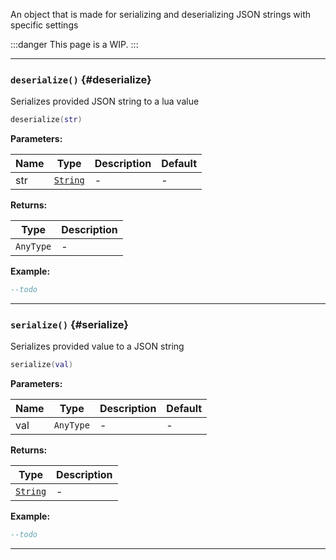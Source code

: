 An object that is made for serializing and deserializing JSON strings with specific settings

:::danger
This page is a WIP.
:::

---

### <code>deserialize()</code> \{#deserialize}

Serializes provided JSON string to a lua value

```lua
deserialize(str)
```

**Parameters:**

| Name | Type                                            | Description | Default |
| ---- | ----------------------------------------------- | ----------- | ------- |
| str  | <code>[String](/tutorials/types/Strings)</code> | -           | -       |

**Returns:**

| Type                 | Description |
| -------------------- | ----------- |
| <code>AnyType</code> | -           |

**Example:**

```lua
--todo
```

---

### <code>serialize()</code> \{#serialize}

Serializes provided value to a JSON string

```lua
serialize(val)
```

**Parameters:**

| Name | Type                 | Description | Default |
| ---- | -------------------- | ----------- | ------- |
| val  | <code>AnyType</code> | -           | -       |

**Returns:**

| Type                                            | Description |
| ----------------------------------------------- | ----------- |
| <code>[String](/tutorials/types/Strings)</code> | -           |

**Example:**

```lua
--todo
```

---
